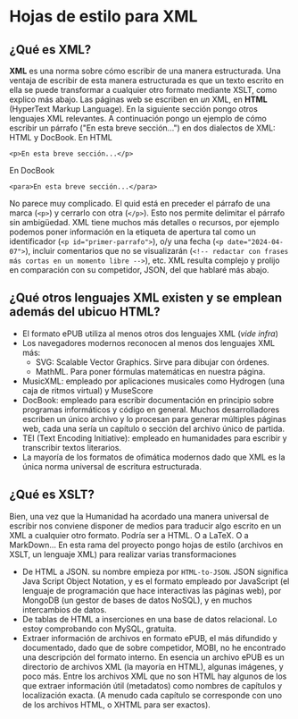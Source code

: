 # Hojas de estilo para XML

## ¿Qué es **XML**?
**XML** es una norma sobre cómo escribir de una manera estructurada.
Una ventaja de escribir de esta manera estructurada es que un texto escrito en ella se puede transformar a cualquier otro formato mediante XSLT, como explico más abajo.
Las páginas web se escriben en *un* XML, en **HTML** (HyperText Markup Language). En la siguiente sección pongo otros lenguajes XML relevantes.
A continuación pongo un ejemplo de cómo escribir un párrafo ("En esta breve sección...") en dos dialectos de XML: HTML y DocBook.
En HTML
```
<p>En esta breve sección...</p>
```
En DocBook
```
<para>En esta breve sección...</para>
```
No parece muy complicado. El quid está en preceder el párrafo de una marca (`<p>`) y cerrarlo con otra (`</p>`). Esto nos permite delimitar el párrafo sin ambigüedad. XML tiene muchos más detalles o recursos, por ejemplo podemos poner información en la etiqueta de apertura tal como un identificador (`<p id="primer-parrafo">`), o/y una fecha (`<p date="2024-04-07">`), incluir comentarios que no se visualizarán (`<!-- redactar con frases más cortas en un momento libre -->`), etc. XML resulta complejo y prolijo en comparación con su competidor, JSON, del que hablaré más abajo.

## ¿Qué otros lenguajes XML existen y se emplean además del ubicuo HTML?
- El formato ePUB utiliza al menos otros dos lenguajes XML (*vide infra*)
- Los navegadores modernos reconocen al menos dos lenguajes XML más:
  - SVG: Scalable Vector Graphics. Sirve para dibujar con órdenes.
  - MathML. Para poner fórmulas matemáticas en nuestra página.
- MusicXML: empleado por aplicaciones musicales como Hydrogen (una caja de ritmos virtual) y MuseScore
- DocBook: empleado para escribir documentación en principio sobre programas informáticos y código en general. Muchos desarrolladores escriben un único archivo y lo procesan para generar múltiples páginas web, cada una sería un capítulo o sección del archivo único de partida.
- TEI (Text Encoding Initiative): empleado en humanidades para escribir y transcribir textos literarios.
- La mayoría de los formatos de ofimática modernos dado que XML es la única norma universal de escritura estructurada.

## ¿Qué es XSLT?
Bien, una vez que la Humanidad ha acordado una manera universal de escribir nos conviene disponer de medios para traducir algo escrito en un XML a cualquier otro formato. Podría ser a HTML. O a LaTeX. O a MarkDown...
En esta rama del proyecto pongo hojas de estilo (archivos en XSLT, un lenguaje XML) para realizar varias transformaciones

- De HTML a JSON. su nombre empieza por `HTML-to-JSON`. JSON significa Java Script Object Notation, y es el formato empleado por JavaScript (el lenguaje de programación que hace interactivas las páginas web), por MongoDB (un gestor de bases de datos NoSQL), y en muchos intercambios de datos.
- De tablas de HTML a inserciones en una base de datos relacional. Lo estoy comprobando con MySQL, gratuita.
- Extraer información de archivos en formato ePUB, el más difundido y documentado, dado que de sobre competidor, MOBI, no he encontrado una descripción del formato interno. En esencia un archivo ePUB es un directorio de archivos XML (la mayoría en HTML), algunas imágenes, y poco más. Entre los archivos XML que no son HTML hay algunos de los que extraer información útil (metadatos) como nombres de capítulos y localización exacta. (A menudo cada capítulo se corresponde con uno de los archivos HTML, o XHTML para ser exactos).
